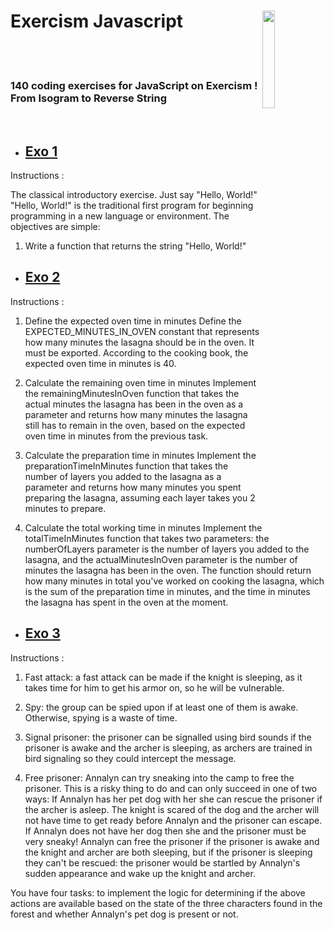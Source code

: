 # Exercism Javascript <img style="width:20%" align='right' src="https://media.giphy.com/media/SvFocn0wNMx0iv2rYz/giphy.gif" />&nbsp;&nbsp;
<br><br>
### 140 coding exercises for JavaScript on Exercism ! From Isogram to Reverse String 
<br>

- ## [Exo 1](https://github.com/Leagian/exercism-javascript/blob/main/helloWorld.js)

Instructions :

The classical introductory exercise. Just say "Hello, World!"
"Hello, World!" is the traditional first program for beginning programming in a new language or environment.
The objectives are simple:

   1. Write a function that returns the string "Hello, World!"

- ## [Exo 2](https://github.com/Leagian/exercism-javascript/blob/main/luciansLasagna.js)

Instructions :

1. Define the expected oven time in minutes
Define the EXPECTED_MINUTES_IN_OVEN constant that represents how many minutes the lasagna should be in the oven. It must be exported. According to the cooking book, the expected oven time in minutes is 40.

2. Calculate the remaining oven time in minutes
Implement the remainingMinutesInOven function that takes the actual minutes the lasagna has been in the oven as a parameter and returns how many minutes the lasagna still has to remain in the oven, based on the expected oven time in minutes from the previous task.

3. Calculate the preparation time in minutes
Implement the preparationTimeInMinutes function that takes the number of layers you added to the lasagna as a parameter and returns how many minutes you spent preparing the lasagna, assuming each layer takes you 2 minutes to prepare.

4. Calculate the total working time in minutes
Implement the totalTimeInMinutes function that takes two parameters: the numberOfLayers parameter is the number of layers you added to the lasagna, and the actualMinutesInOven parameter is the number of minutes the lasagna has been in the oven. The function should return how many minutes in total you've worked on cooking the lasagna, which is the sum of the preparation time in minutes, and the time in minutes the lasagna has spent in the oven at the moment.

- ## [Exo 3](https://github.com/Leagian/exercism-javascript/blob/main/infiltration.js)

Instructions :

 1. Fast attack: a fast attack can be made if the knight is sleeping, as it takes time for him to get his armor on, so he will be vulnerable.
 
 2. Spy: the group can be spied upon if at least one of them is awake. Otherwise, spying is a waste of time.
 
 3. Signal prisoner: the prisoner can be signalled using bird sounds if the prisoner is awake and the archer is sleeping, as archers are trained in bird signaling so they could intercept the message.
 
  4. Free prisoner: Annalyn can try sneaking into the camp to free the prisoner. This is a risky thing to do and can only succeed in one of two ways:
        If Annalyn has her pet dog with her she can rescue the prisoner if the archer is asleep. The knight is scared of the dog and the archer will not have time to get ready before Annalyn and the prisoner can escape.
        If Annalyn does not have her dog then she and the prisoner must be very sneaky! Annalyn can free the prisoner if the prisoner is awake and the knight and archer are both sleeping, but if the prisoner is sleeping they can't be rescued: the prisoner would be startled by Annalyn's sudden appearance and wake up the knight and archer.

You have four tasks: to implement the logic for determining if the above actions are available based on the state of the three characters found in the forest and whether Annalyn's pet dog is present or not.

